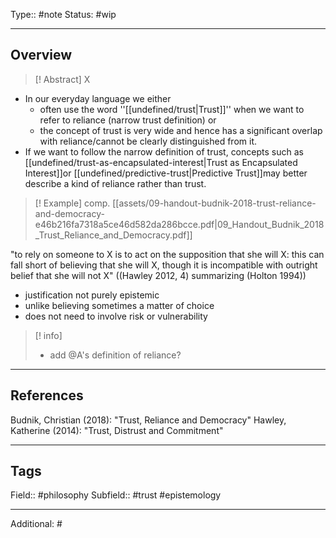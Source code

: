 Type:: #note
Status: #wip
___
## Overview

>[! Abstract] X
> >

- In our everyday language we either
	- often use the word ''[[undefined/trust|Trust]]'' when we want to refer to reliance (narrow trust definition) or
	- the concept of trust is very wide and hence has a significant overlap with reliance/cannot be clearly distinguished from it.
- If we want to follow the narrow definition of trust, concepts such as [[undefined/trust-as-encapsulated-interest|Trust as Encapsulated Interest]]or [[undefined/predictive-trust|Predictive Trust]]may better describe a kind of reliance rather than trust.

>[! Example]
>comp. [[assets/09-handout-budnik-2018-trust-reliance-and-democracy-e46b216fa7318a5ce46d582da286bcce.pdf|09_Handout_Budnik_2018_Trust_Reliance_and_Democracy.pdf]]

"to rely on someone to X is to act on the supposition that she will X: this can fall short of believing that she will X, though it is incompatible with outright belief that she will not X" ((Hawley 2012, 4) summarizing (Holton 1994))
- justification not purely epistemic
- unlike believing sometimes a matter of choice
- does not need to involve risk or vulnerability

> [! info]
> - add @A's definition of reliance?

___
## References

Budnik, Christian (2018): "Trust, Reliance and Democracy"
Hawley, Katherine (2014): "Trust, Distrust and Commitment"

___
## Tags

Field:: #philosophy 
Subfield:: #trust #epistemology 
___
Additional: #